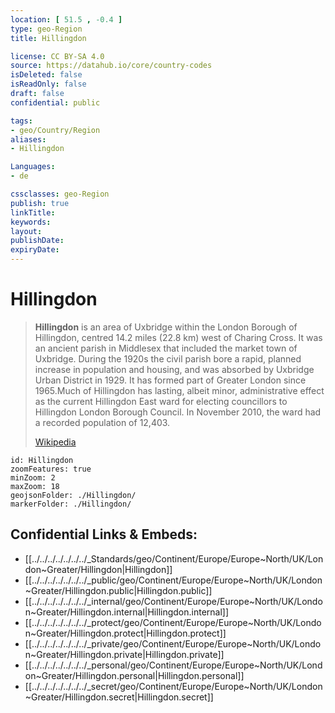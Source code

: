 ```yaml
---
location: [ 51.5 , -0.4 ] 
type: geo-Region
title: Hillingdon

license: CC BY-SA 4.0
source: https://datahub.io/core/country-codes
isDeleted: false
isReadOnly: false
draft: false
confidential: public

tags:
- geo/Country/Region
aliases:
- Hillingdon

Languages:
- de

cssclasses: geo-Region
publish: true
linkTitle: 
keywords: 
layout: 
publishDate: 
expiryDate: 
---
```


# Hillingdon
> **Hillingdon** is an area of Uxbridge within the London Borough of Hillingdon, centred 14.2 miles (22.8 km) west of Charing Cross. It was an ancient parish in Middlesex that included the market town of Uxbridge. During the 1920s the civil parish bore a rapid, planned increase in population and housing, and was absorbed by Uxbridge Urban District in 1929. It has formed part of Greater London since 1965.Much of Hillingdon has lasting, albeit minor, administrative effect as the current Hillingdon East ward for electing councillors to Hillingdon London Borough Council. In November 2010, the ward had a recorded population of 12,403.
>
> [Wikipedia](https://en.wikipedia.org/wiki/Hillingdon)


```leaflet
id: Hillingdon
zoomFeatures: true 
minZoom: 2 
maxZoom: 18
geojsonFolder: ./Hillingdon/
markerFolder: ./Hillingdon/
```


## Confidential Links & Embeds: 
- [[../../../../../../../_Standards/geo/Continent/Europe/Europe~North/UK/London~Greater/Hillingdon|Hillingdon]] 
- [[../../../../../../../_public/geo/Continent/Europe/Europe~North/UK/London~Greater/Hillingdon.public|Hillingdon.public]] 
- [[../../../../../../../_internal/geo/Continent/Europe/Europe~North/UK/London~Greater/Hillingdon.internal|Hillingdon.internal]] 
- [[../../../../../../../_protect/geo/Continent/Europe/Europe~North/UK/London~Greater/Hillingdon.protect|Hillingdon.protect]] 
- [[../../../../../../../_private/geo/Continent/Europe/Europe~North/UK/London~Greater/Hillingdon.private|Hillingdon.private]] 
- [[../../../../../../../_personal/geo/Continent/Europe/Europe~North/UK/London~Greater/Hillingdon.personal|Hillingdon.personal]] 
- [[../../../../../../../_secret/geo/Continent/Europe/Europe~North/UK/London~Greater/Hillingdon.secret|Hillingdon.secret]] 

